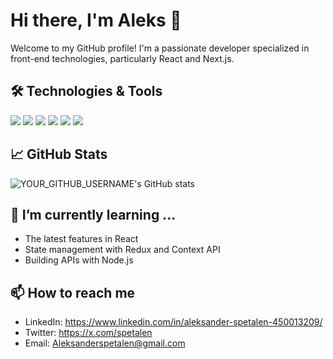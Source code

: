 # Hi there, I'm Aleks 👋

Welcome to my GitHub profile! I'm a passionate developer specialized in front-end technologies, particularly React and Next.js.

## 🛠 Technologies & Tools

![](https://img.shields.io/badge/Code-React-61DAFB?style=for-the-badge&logo=react&logoColor=white)
![](https://img.shields.io/badge/Code-Next.js-000000?style=for-the-badge&logo=next.js&logoColor=white)
![](https://img.shields.io/badge/Code-TypeScript-3178C6?style=for-the-badge&logo=typescript&logoColor=white)
![](https://img.shields.io/badge/Code-JavaScript-F7DF1E?style=for-the-badge&logo=javascript&logoColor=black)
![](https://img.shields.io/badge/Style-CSS3-1572B6?style=for-the-badge&logo=css3&logoColor=white)
![](https://img.shields.io/badge/Markup-HTML5-E34F26?style=for-the-badge&logo=html5&logoColor=white)


## 📈 GitHub Stats

![YOUR_GITHUB_USERNAME's GitHub stats](https://github-readme-stats.vercel.app/api?username=spettenn&show_icons=true&theme=radical)

## 🌱 I’m currently learning ...

- The latest features in React
- State management with Redux and Context API
- Building APIs with Node.js

## 📫 How to reach me

- LinkedIn: https://www.linkedin.com/in/aleksander-spetalen-450013209/
- Twitter: https://x.com/spetalen
- Email: Aleksanderspetalen@gmail.com

